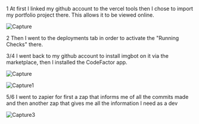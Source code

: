 1 At first I linked my github account to the vercel tools then I chose to import my portfolio project there. This allows it to be viewed online.

![Capture](https://user-images.githubusercontent.com/113120254/198535624-e25b1369-2fb7-4149-8f7c-436b0dada678.JPG)

2 Then I went to the deployments tab in order to activate the "Running Checks" there.

3/4 I went back to my github account to install imgbot on it via the marketplace, then I installed the CodeFactor app.

![Capture](https://user-images.githubusercontent.com/113120254/198535977-4c6f25a9-e062-4f7a-a534-1ac338fad032.JPG)

![Capture1](https://user-images.githubusercontent.com/113120254/198535998-fefe2e62-154e-439a-b97c-a0dbd4d6f69c.JPG)

5/6 I went to zapier for first a zap that informs me of all the commits made and then another zap that gives me all the information I need as a dev

![Capture3](https://user-images.githubusercontent.com/113120254/198536094-bc7555a6-dda9-40b9-a737-5a802aec59ed.JPG)

